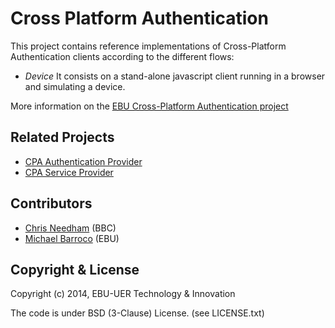 # Cross Platform Authentication

This project contains reference implementations of Cross-Platform
Authentication clients according to the different flows:

* *Device* It consists on a stand-alone javascript client running in a browser and simulating a device.

More information on the [EBU Cross-Platform Authentication project](http://tech.ebu.ch/cpa)


## Related Projects

* [CPA Authentication Provider](https://github.com/ebu/cpa-auth-provider)
* [CPA Service Provider](https://github.com/ebu/cpa-service-provider)


## Contributors

* [Chris Needham](https://github.com/chrisn) (BBC)
* [Michael Barroco](https://github.com/barroco) (EBU)


## Copyright & License

Copyright (c) 2014, EBU-UER Technology & Innovation

The code is under BSD (3-Clause) License. (see LICENSE.txt)
